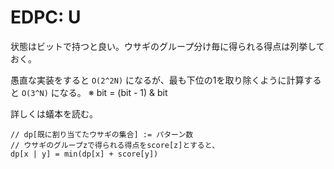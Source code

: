 # EDPC: U

状態はビットで持つと良い。ウサギのグループ分け毎に得られる得点は列挙しておく。

愚直な実装をすると `O(2^2N)` になるが、最も下位の1を取り除くように計算すると `O(3^N)` になる。
※ bit = (bit - 1) & bit

詳しくは蟻本を読む。


```
// dp[既に割り当てたウサギの集合] := パターン数
// ウサギのグループzで得られる得点をscore[z]とすると、
dp[x | y] = min(dp[x] + score[y])
```
